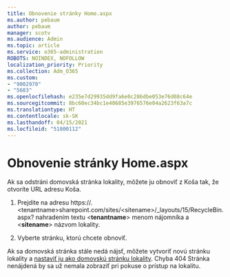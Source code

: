 ```yaml
---
title: Obnovenie stránky Home.aspx
ms.author: pebaum
author: pebaum
manager: scotv
ms.audience: Admin
ms.topic: article
ms.service: o365-administration
ROBOTS: NOINDEX, NOFOLLOW
localization_priority: Priority
ms.collection: Adm_O365
ms.custom:
- "9002970"
- "5683"
ms.openlocfilehash: e235e7d29935dd9fa6e0c286dbe053e76d08c64e
ms.sourcegitcommit: 8bc60ec34bc1e40685e3976576e04a2623f63a7c
ms.translationtype: HT
ms.contentlocale: sk-SK
ms.lasthandoff: 04/15/2021
ms.locfileid: "51800112"
---
```

# <a name="recover-the-homeaspx-page"></a>Obnovenie stránky Home.aspx

Ak sa odstráni domovská stránka lokality, môžete ju obnoviť z Koša tak, že otvoríte URL adresu Koša.

1. Prejdite na adresu https://.\<tenantname>sharepoint.com/sites/\<sitename>/_layouts/15/RecycleBin.aspx? nahradením textu <**tenantname**> menom nájomníka a <**sitename**> názvom lokality.

2. Vyberte stránku, ktorú chcete obnoviť.

Ak sa domovská stránka stále nedá nájsť, môžete vytvoriť novú stránku lokality a [nastaviť ju ako domovskú stránku lokality](https://support.microsoft.com/en-gb/office/use-a-different-page-for-your-sharepoint-site-home-page-35a5022c-f84a-455d-985e-c691ab5dfa17?ui=en-us&rs=en-gb&ad=gb). Chyba 404 Stránka nenájdená by sa už nemala zobraziť pri pokuse o prístup na lokalitu.
